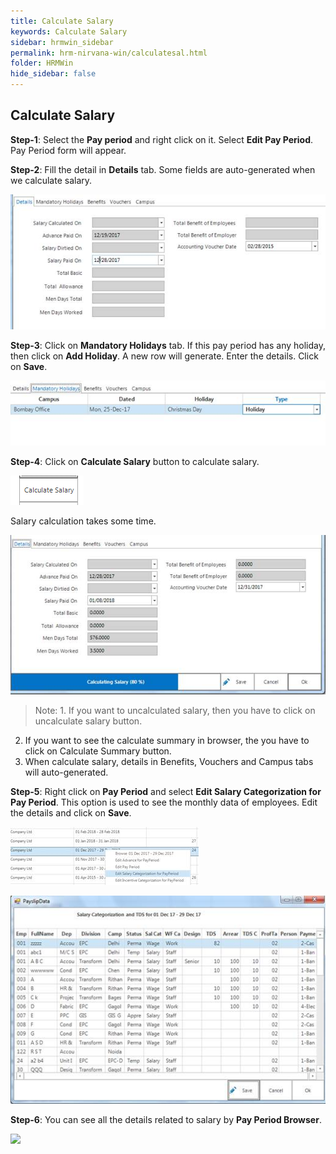 ```yaml
---
title: Calculate Salary
keywords: Calculate Salary
sidebar: hrmwin_sidebar
permalink: hrm-nirvana-win/calculatesal.html
folder: HRMWin   
hide_sidebar: false
---
```


## Calculate Salary

**Step-1**: Select the **Pay period** and right click on it. Select **Edit Pay Period**. Pay Period form will appear.

**Step-2**: Fill the detail in **Details** tab. Some fields are auto-generated when we calculate salary.

![](/images/detailstab.jpg)

**Step-3**: Click on **Mandatory Holidays** tab. If this pay period has any holiday, then click on **Add Holiday**. A new row will generate. Enter the details. Click on **Save**.

![](/images/mandatoryholidaystab.jpg)

**Step-4**: Click on **Calculate Salary** button to calculate salary.

![](/images/calculatesalarybutton.png)

Salary calculation takes some time.

![](/images/calculatingsalarybar.jpg)

>Note: 1. If you want to uncalculated salary, then you have to click on uncalculate salary button.
2. If you want to see the calculate summary in browser, the you have to click on Calculate Summary button.  
3. When calculate salary, details in Benefits, Vouchers and Campus tabs will auto-generated.

**Step-5**: Right click on **Pay Period** and select **Edit Salary Categorization for Pay Period**. This option is used to see the monthly data of employees. Edit the details and click on **Save**.

![](/images/editsalarycategorization.jpg)

![](/images/payslipdata.jpg)

**Step-6**: You can see all the details related to salary by **Pay Period Browser**.

![](/images/payperiodbrowser.jpg)
